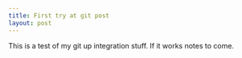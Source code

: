 ```yaml
---
title: First try at git post
layout: post
---
```


This is a test of my git up integration stuff.  If it works notes to come.